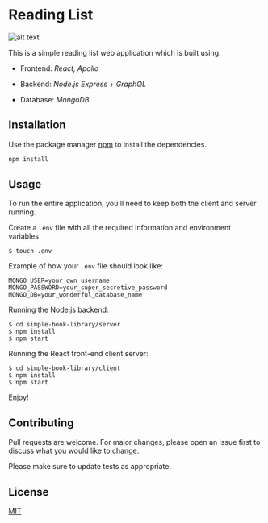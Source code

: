# Reading List

![alt text](https://i.imgur.com/BDhMcsb.png)

This is a simple reading list web application which is built using:

- Frontend: *React, Apollo*

- Backend: *Node.js Express + GraphQL*

- Database: *MongoDB*

## Installation

Use the package manager [npm](https://docs.npmjs.com/cli/install) to install the dependencies.

```bash
npm install
```

## Usage

To run the entire application, you'll need to keep both the client and server running.

Create a `.env` file with all the required information and environment variables
```
$ touch .env
```

Example of how your `.env` file should look like:
```
MONGO_USER=your_own_username
MONGO_PASSWORD=your_super_secretive_password
MONGO_DB=your_wonderful_database_name
```


Running the Node.js backend:

```
$ cd simple-book-library/server
$ npm install
$ npm start
```

Running the React front-end client server:

```
$ cd simple-book-library/client
$ npm install
$ npm start
```

Enjoy!

## Contributing

Pull requests are welcome. For major changes, please open an issue first to discuss what you would like to change.

Please make sure to update tests as appropriate.

## License

[MIT](https://choosealicense.com/licenses/mit/)
